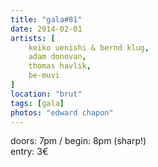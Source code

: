 ```yaml
---
title: "gala#81"
date: 2014-02-01
artists: [
    keiko uenishi & bernd klug,
    adam donovan,
    thomas havlik,
    be-muvi
]
location: "brut"
tags: [gala]
photos: "edward chapon"
---
```

doors: 7pm / begin: 8pm (sharp!)  
entry: 3€
